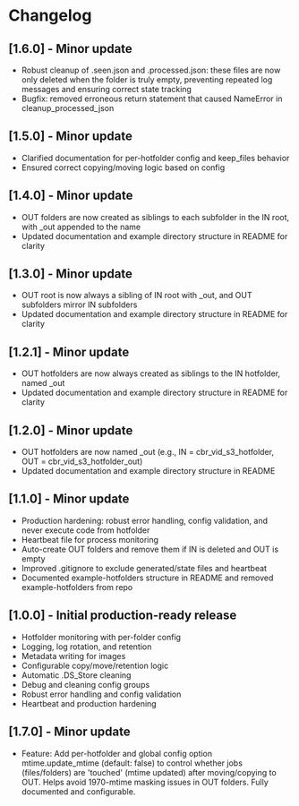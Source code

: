 # Changelog

## [1.6.0] - Minor update
- Robust cleanup of .seen.json and .processed.json: these files are now only deleted when the folder is truly empty, preventing repeated log messages and ensuring correct state tracking
- Bugfix: removed erroneous return statement that caused NameError in cleanup_processed_json

## [1.5.0] - Minor update
- Clarified documentation for per-hotfolder config and keep_files behavior
- Ensured correct copying/moving logic based on config

## [1.4.0] - Minor update
- OUT folders are now created as siblings to each subfolder in the IN root, with _out appended to the name
- Updated documentation and example directory structure in README for clarity

## [1.3.0] - Minor update
- OUT root is now always a sibling of IN root with _out, and OUT subfolders mirror IN subfolders
- Updated documentation and example directory structure in README for clarity

## [1.2.1] - Minor update
- OUT hotfolders are now always created as siblings to the IN hotfolder, named <IN>_out
- Updated documentation and example directory structure in README for clarity

## [1.2.0] - Minor update
- OUT hotfolders are now named <IN>_out (e.g., IN = cbr_vid_s3_hotfolder, OUT = cbr_vid_s3_hotfolder_out)
- Updated documentation and example directory structure in README

## [1.1.0] - Minor update
- Production hardening: robust error handling, config validation, and never execute code from hotfolder
- Heartbeat file for process monitoring
- Auto-create OUT folders and remove them if IN is deleted and OUT is empty
- Improved .gitignore to exclude generated/state files and heartbeat
- Documented example-hotfolders structure in README and removed example-hotfolders from repo

## [1.0.0] - Initial production-ready release
- Hotfolder monitoring with per-folder config
- Logging, log rotation, and retention
- Metadata writing for images
- Configurable copy/move/retention logic
- Automatic .DS_Store cleaning
- Debug and cleaning config groups
- Robust error handling and config validation
- Heartbeat and production hardening

## [1.7.0] - Minor update
- Feature: Add per-hotfolder and global config option mtime.update_mtime (default: false) to control whether jobs (files/folders) are 'touched' (mtime updated) after moving/copying to OUT. Helps avoid 1970-mtime masking issues in OUT folders. Fully documented and configurable. 